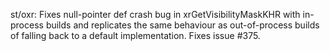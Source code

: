 st/oxr: Fixes null-pointer def crash bug in xrGetVisibilityMaskKHR with in-process builds and replicates the same behaviour as
out-of-process builds of falling back to a default implementation. Fixes issue #375.